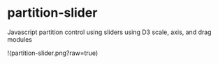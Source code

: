 # partition-slider
Javascript partition control using sliders using D3 scale, axis, and drag modules

!(partition-slider.png?raw=true)
